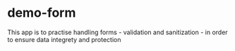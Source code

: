 # demo-form

This app is to practise handling forms - validation and sanitization - in order to ensure data integrety and protection
